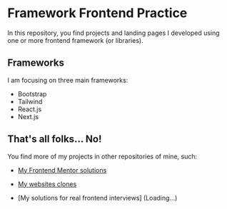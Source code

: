 # Framework Frontend Practice

In this repository, you find projects and landing pages I developed using one or more frontend framework (or libraries).

## Frameworks

I am focusing on three main frameworks:

- Bootstrap
- Tailwind
- React.js
- Next.js

## That's all folks... No!

You find more of my projects in other repositories of mine, such:

- [My Frontend Mentor solutions](https://github.com/jvmdo/frontend-mentor-challenges)

- [My websites clones](https://github.com/jvmdo/clones-frontend-practice)

- [My solutions for real frontend interviews] (Loading...)
